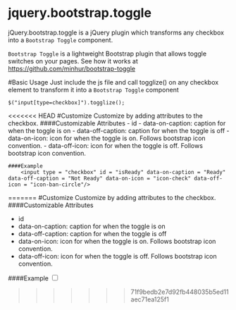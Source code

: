 jquery.bootstrap.toggle
================

jQuery.bootstrap.toggle is a jQuery plugin which transforms any checkbox into a `Bootstrap Toggle` component.

`Bootstrap Toggle` is a lightweight Bootstrap plugin that allows toggle switches on your pages. See how it works at https://github.com/minhur/bootstrap-toggle

#Basic Usage
Just include the js file and call togglize() on any checkbox element to transform it into a `Bootstrap Toggle` component

    $("input[type=checkbox]").togglize();

<<<<<<< HEAD
	#Customize
	Customize by adding attributes to the checkbox.
	####Customizable Attributes
	- id
	- data-on-caption: caption for when the toggle is on
	- data-off-caption: caption for when the toggle is off
	- data-on-icon: icon for when the toggle is on. Follows bootstrap icon convention.
	- data-off-icon: icon for when the toggle is off. Follows bootstrap icon convention.

	####Example
	    <input type = "checkbox" id = "isReady" data-on-caption = "Ready" data-off-caption = "Not Ready" data-on-icon = "icon-check" data-off-icon = "icon-ban-circle"/>
=======
#Customize
Customize by adding attributes to the checkbox.
####Customizable Attributes
- id
- data-on-caption: caption for when the toggle is on
- data-off-caption: caption for when the toggle is off
- data-on-icon: icon for when the toggle is on. Follows bootstrap icon convention.
- data-off-icon: icon for when the toggle is off. Follows bootstrap icon convention.

####Example
    <input type = "checkbox" id = "isReady" data-on-caption = "Ready" data-off-caption = "Not Ready" data-on-icon = "icon-check" data-off-icon = "icon-ban-circle"/>
>>>>>>> 71f9bedb2e7d92fb448035b5ed11aec71ea125f1
